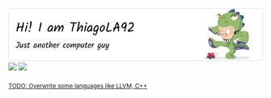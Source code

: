 <picture>
  <source media="(prefers-color-scheme: dark)" srcset="https://github.com/thiagola92/thiagola92/raw/main/github-header-image-dark.png">
  <img src="https://github.com/thiagola92/thiagola92/raw/main/github-header-image-light.png">
</picture>  

<picture>
  <source media="(prefers-color-scheme: dark)" srcset="https://github-readme-stats.vercel.app/api?username=thiagola92&show_icons=true&theme=dark&count_private=true">
  <img src="https://github-readme-stats.vercel.app/api?username=thiagola92&show_icons=true&theme=default&count_private=true">
</picture>  

<picture>
  <source media="(prefers-color-scheme: dark)" srcset="https://github-readme-stats.vercel.app/api/top-langs/?username=thiagola92&layout=compact&count_private=true&theme=dark">
  <img src="https://github-readme-stats.vercel.app/api/top-langs/?username=thiagola92&layout=compact&count_private=true">
</picture>  

<sub>[TODO: Overwrite some languages like LLVM, C++](https://github.com/github/linguist/blob/master/docs/overrides.md)</sub>  
